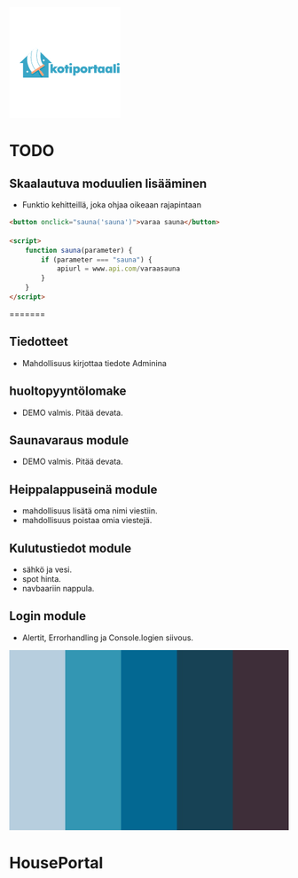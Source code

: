 ![Screenshot](/assets/logo.png)

# TODO

## Skaalautuva moduulien lisääminen

- Funktio kehitteillä, joka ohjaa oikeaan rajapintaan

```html
<button onclick="sauna('sauna')">varaa sauna</button>

<script>
    function sauna(parameter) {
        if (parameter === "sauna") {
            apiurl = www.api.com/varaasauna
        }
    }
</script>
```


=======
## Tiedotteet

- Mahdollisuus kirjottaa tiedote Adminina

## huoltopyyntölomake

- DEMO valmis. Pitää devata.

## Saunavaraus module

- DEMO valmis. Pitää devata.

## Heippalappuseinä module

- mahdollisuus lisätä oma nimi viestiin.
- mahdollisuus poistaa omia viestejä.

## Kulutustiedot module

- sähkö ja vesi.
- spot hinta.
- navbaariin nappula.

## Login module

- Alertit, Errorhandling ja Console.logien siivous.



![Screenshot](assets/varikartta.jpg)


# HousePortal
